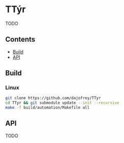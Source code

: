 # TTýr
 
TODO

## Contents
  
 - [Build](#Build)
 - [API](#API) 

## Build

### Linux
```bash
git clone https://github.com/dajofrey/TTyr   
cd TTyr && git submodule update --init --recursive    
make -f build/automation/Makefile all
```
## API
TODO
